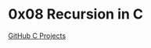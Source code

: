 # 0x08 Recursion in C
[GitHub C Projects](https://github.com/Jilroge7/holbertonschool-low_level_programming.git)


